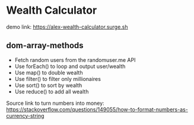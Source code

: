 # Wealth Calculator

demo link: https://alex-wealth-calculator.surge.sh

## dom-array-methods
* Fetch random users from the randomuser.me API
* Use forEach() to loop and output user/wealth
* Use map() to double wealth
* Use filter() to filter only millionaires
* Use sort() to sort by wealth
* Use reduce() to add all wealth


Source link to turn numbers into money: https://stackoverflow.com/questions/149055/how-to-format-numbers-as-currency-string

